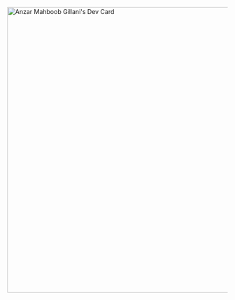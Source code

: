 <a href="https://app.daily.dev/anzarmahboobgillani"><img src="https://api.daily.dev/devcards/v2/jq1wbDFkHcTSE7Z2k8jV1.png?r=6eo&type=wide" width="652" alt="Anzar Mahboob Gillani's Dev Card"/></a>
